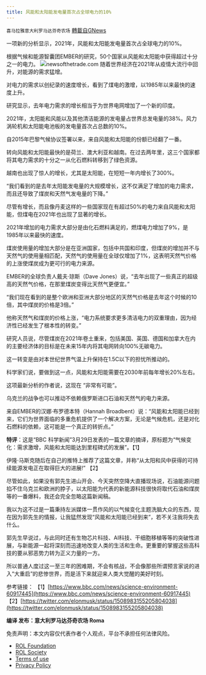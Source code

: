 ```yaml
---
title: 风能和太阳能发电量首次占全球电力的10%
---
```

`喜马拉雅意大利罗马达芬奇农场` [轉載自GNews](https://gnews.org/zh-hans/2260242/)

一项新的分析显示，2021年，风能和太阳能发电量首次占全球电力的10%。

根据气候和能源智囊团EMBER的研究，50个国家从风能和太阳能中获得超过十分之一的电力。
![](https://assets.gnews.org/wp-content/uploads/2022/03/S-5.jpg)newsofthetrade.com
随着世界经济在2021年从疫情大流行中回升，对能源的需求猛增。

对电力的需求以创纪录的速度增长，看到了煤电的激增，以1985年以来最快的速度上升。

研究显示，去年电力需求的增长相当于为世界电网增加了一个新的印度。

2021年，太阳能和风能以及其他清洁能源的发电量占世界总发电量的38%。风力涡轮机和太阳能电池板的发电量首次占总数的10%。

自2015年巴黎气候协议签署以来，来自风能和太阳能的份额已经翻了一番。

转向风能和太阳能最快的是荷兰、澳大利亚和越南。在过去两年里，这三个国家都将其电力需求的十分之一从化石燃料转移到了绿色资源。

越南也出现了惊人的增长，尤其是太阳能，在短短一年内增长了300%。

“我们看到的是去年太阳能发电量的大规模增长，这不仅满足了增加的电力需求，而且还导致了煤炭和天然气发电量的下降。”

尽管有增长，而且像丹麦这样的一些国家现在有超过50%的电力来自风能和太阳能，但煤电在2021年也出现了显著的增长。

2021年增加的电力需求大部分是由化石燃料满足的，燃煤电力增加了9%，是1985年以来最快的速度。

煤炭使用量的增加大部分是在亚洲国家，包括中共国和印度，但煤炭的增加并不与天然气的使用量相匹配，天然气的使用量在全球仅增加了1%，这表明天然气价格的上涨使煤炭成为更可行的电力来源。

EMBER的全球负责人戴夫·琼斯（Dave Jones）说，“去年出现了一些真正的超级高的天然气价格，在那里煤炭变得比天然气更便宜。”

“我们现在看到的是整个欧洲和亚洲大部分地区的天然气价格是去年这个时候的10倍，其中煤炭的价格是3倍。”

他称天然气和煤炭的价格上涨，“电力系统要求更多清洁电力的双重理由，因为经济性已经发生了根本性的转变。”

研究人员说，尽管煤炭在2021年卷土重来，包括美国、英国、德国和加拿大在内的主要经济体的目标是在未来15年内将其电网转向100%无碳电力。

这一转变是由对本世纪世界气温上升保持在1.5C以下的担忧所推动的。

科学家们说，要做到这一点，风能和太阳能需要在2030年前每年增长20%左右。

这项最新分析的作者说，这现在 “非常有可能”。

乌克兰的战争也可以推动不依赖俄罗斯进口石油和天然气的电力来源。

来自EMBER的汉娜·布罗德本特（Hannah Broadbent）说：“风能和太阳能已经到来，它们为世界面临的多重危机提供了一个解决方案，无论是气候危机，还是对化石燃料的依赖，这可能是一个真正的转折点。”

**特评**：这是“BBC 科学新闻”3月29日发表的一篇文章的摘译，原标题为“气候变化：需求激增，风能和太阳能达到里程碑式的发展”。【1】

伊隆·马斯克随后在自己的推特上推荐了这篇文章，并称“从太阳和风中获得的可持续能源发电正在取得巨大的进展!” 【2】

尽管如此，如果没有郭先生进山开会、今天突然空降大直播现场说，石油能源问题掐不住乌克兰和欧洲的脖子，以太阳能为代表的新能源科技很快将取代石油和煤炭等的一番爆料，我还会完全忽略这篇新闻稿。

我以为这不过是一篇秉持左派媒体一贯作风的以气候变化主题洗脑大众的东西，现在因为郭先生的情报，让我猛然发现“风能和太阳能已经到来”，若不关注我将失去什么。

郭先生早说过，与此同时还有生物芯片科技、AI科技、干细胞移植等等的突破性进展，与新能源一起将深刻而迅速地改变人类的生活和生命。更重要的掌握这些高科技的要从邪恶势力转为正义力量的一方。

所以普通人度过这一至三年的困难期，不会有核战，不会像那些所谓预言家说的进入“大重启”的悲惨世界，而是活下来就迎来人类大觉醒的美好时刻。

参考链接：
【1】[https://www.bbc.com/news/science-environment-60917445](https://www.bbc.com/news/science-environment-60917445)
【2】[https://twitter.com/elonmusk/status/1508983155205804038](https://twitter.com/elonmusk/status/1508983155205804038)

**编译 发布：意大利罗马达芬奇农场 Roma**

 

免责声明：本文内容仅代表作者个人观点，平台不承担任何法律风险。

- [ROL Foundation](https://rolfoundation.org/)
- [ROL Society](https://rolsociety.org/)
- [Terms of use](https://gnews.org/terms-of-use-3/)
- [Privacy Policy](https://gnews.org/privacy-policy/)

